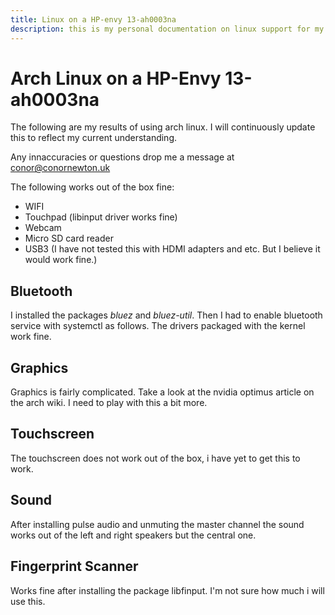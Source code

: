 ```yaml
---
title: Linux on a HP-envy 13-ah0003na
description: this is my personal documentation on linux support for my laptop
---
```


# Arch Linux on a HP-Envy 13-ah0003na

The following are my results of using arch linux. I will continuously update this to reflect my current understanding.

Any innaccuracies or questions drop me a message at conor@conornewton.uk

The following works out of the box fine:

* WIFI
* Touchpad (libinput driver works fine)
* Webcam
* Micro SD card reader
* USB3 (I have not tested this with HDMI adapters and etc. But I believe it would work fine.)

## Bluetooth

I installed the packages *bluez* and *bluez-util*. Then I had to enable bluetooth service with systemctl as follows. The drivers packaged with the kernel work fine.

## Graphics

Graphics is fairly complicated. Take a look at the nvidia optimus article on the arch wiki. I need to play with this a bit more.

## Touchscreen

The touchscreen does not work out of the box, i have yet to get this to work.

## Sound 

After installing pulse audio and unmuting the master channel the sound works out of the left and right speakers but the central one.

## Fingerprint Scanner

Works fine after installing the package libfinput. I'm not sure how much i will use this.
